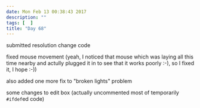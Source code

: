 ```yaml
---
date: Mon Feb 13 00:38:43 2017
description: ""
tags: [  ]
title: "Day 68"
---
```

submitted resolution change code

fixed mouse movement (yeah, I noticed that mouse which was laying all this time nearby and actully plugged it in to see that it works poorly :-), so I fixed it, I hope :-))

also added one more fix to "broken lights" problem

some changes to edit box (actually uncommented most of temporarily `#ifdef`ed code)


